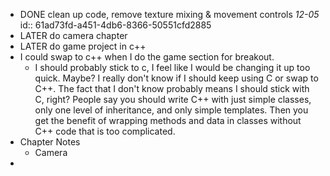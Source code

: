 - DONE clean up code, remove texture mixing & movement controls _12-05_
  id:: 61ad73fd-a451-4db6-8366-50551cfd2885
- LATER do camera chapter
- LATER do game project in c++
- I could swap to c++ when I do the game section for breakout.
	- I should probably stick to c, I feel like I would be changing it up too quick. Maybe? I really don't know if I should keep using C or swap to C++. The fact that I don't know probably means I should stick with C, right? People say you should write C++ with just simple classes, only one level of inheritance, and only simple templates. Then you get the benefit of wrapping methods and data in classes without C++ code that is too complicated.
- Chapter Notes
	- Camera
-